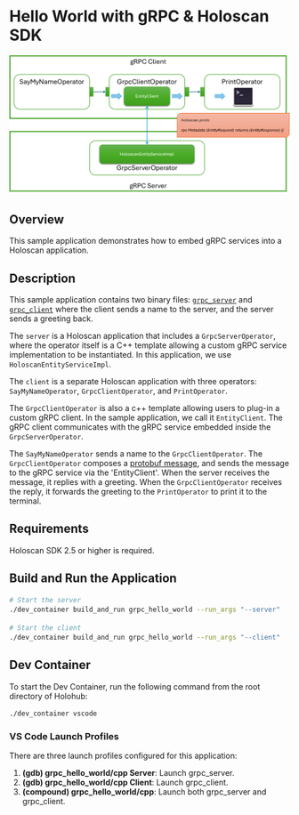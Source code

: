 # Hello World with gRPC & Holoscan SDK

![Hello World gRPC & Holoscan](./static/image.png)

## Overview

This sample application demonstrates how to embed gRPC services into a Holoscan application.

## Description

This sample application contains two binary files: [`grpc_server`](./grpc_server.cpp) and [`grpc_client`](./grpc_client.cpp) where the client sends a name to the server, and the server sends a greeting back.

The `server` is a Holoscan application that includes a `GrpcServerOperator`, where the operator itself is a C++ template allowing a custom gRPC service implementation to be instantiated. In this application, we use `HoloscanEntityServiceImpl`.

The `client` is a separate Holoscan application with three operators: `SayMyNameOperator`, `GrpcClientOperator`, and `PrintOperator`.

The `GrpcClientOperator` is also a c++ template allowing users to plug-in a custom gRPC client. In the sample application, we call it `EntityClient`. The gRPC client communicates with the gRPC service embedded inside the `GrpcServerOperator`.

The `SayMyNameOperator` sends a name to the `GrpcClientOperator`. The `GrpcClientOperator` composes a [protobuf message](./protos/holoscan.proto), and sends the message to the gRPC service via the 'EntityClient'. When the server receives the message, it replies with a greeting. When the `GrpcClientOperator` receives the reply, it forwards the greeting to the `PrintOperator` to print it to the terminal.

## Requirements

Holoscan SDK 2.5 or higher is required.

## Build and Run the Application

```bash
# Start the server
./dev_container build_and_run grpc_hello_world --run_args "--server"

# Start the client
./dev_container build_and_run grpc_hello_world --run_args "--client"
```

## Dev Container

To start the Dev Container, run the following command from the root directory of Holohub:

```bash
./dev_container vscode
```

### VS Code Launch Profiles

There are three launch profiles configured for this application:

1. **(gdb) grpc_hello_world/cpp Server**: Launch grpc_server.
2. **(gdb) grpc_hello_world/cpp Client**: Launch grpc_client.
3. **(compound) grpc_hello_world/cpp**: Launch both grpc_server and grpc_client.
